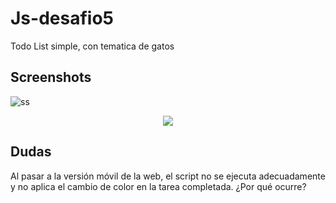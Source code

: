 
# Js-desafio5

Todo List simple, con tematica de gatos


## Screenshots


![ss](https://i.imgur.com/Q8KduvV.png)

<p align="center">
  <img  src="https://i.imgur.com/2Fdt7NQ.png">
</p>

## Dudas
Al pasar a la versión móvil de la web, el script no se ejecuta adecuadamente y no aplica el cambio de color en la tarea completada. ¿Por qué ocurre?
